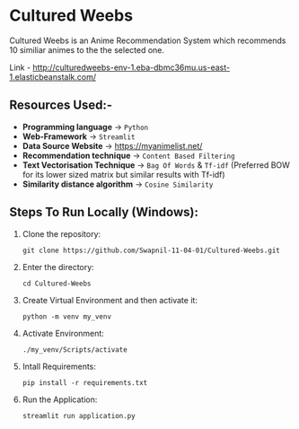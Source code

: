 # Cultured Weebs
 
Cultured Weebs is an Anime Recommendation System which recommends 10 similiar animes to the the selected one.

Link - http://culturedweebs-env-1.eba-dbmc36mu.us-east-1.elasticbeanstalk.com/



## Resources Used:-
- **Programming language** -> `Python`
- **Web-Framework** -> `Streamlit`
- **Data Source Website** -> https://myanimelist.net/
- **Recommendation technique** -> `Content Based Filtering`
- **Text Vectorisation Technique** -> `Bag Of Words` & `Tf-idf` (Preferred BOW for its lower sized matrix but similar results with Tf-idf)
- **Similarity distance algorithm** -> `Cosine Similarity` 



## Steps To Run Locally (Windows):
1. Clone the repository: 
   ```
   git clone https://github.com/Swapnil-11-04-01/Cultured-Weebs.git
   ```
2. Enter the directory:
   ```
   cd Cultured-Weebs
   ```
3. Create Virtual Environment and then activate it:
   ```
   python -m venv my_venv
   ```
4. Activate Environment:
   ```
   ./my_venv/Scripts/activate
   ```
5. Intall Requirements:
   ```
   pip install -r requirements.txt
   ```
6. Run the Application:
   ```
   streamlit run application.py
   ```
